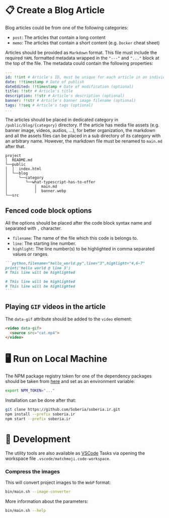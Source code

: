 # 📋 **Create a Blog Article**

Blog articles could be from one of the following categories:

- `post`: The articles that contain a long content
- `memo`: The articles that contain a short content (e.g. `Docker` cheat sheet)

Articles should be provided as `Markdown` format. This file must include the required `YAML` formatted metadata wrapped in the `"---"` and `"..."` block at the top of the file. The metadata could contain the following properties:

```yaml
---
id: !!int # Article's ID, must be unique for each article in an individual category
date: !!timestamp # Date of publish
dateEdited: !!timestamp # Date of modification (optional)
title: !!str # Article's title
description: !!str # Article's description (optional)
banner: !!str # Article's banner image filename (optional)
tags: !!seq # Article's tags (optional)
...
```

The articles should be placed in dedicated category in `/public/blog/{category}` directory.
If the article has media file assets (e.g. banner image, videos, audios, ...), for better organization, the markdown and all the assets files can be placed in a sub directory of its category with an arbitrary name. However, the markdown file must be renamed to `main.md` after that.

```
project
│  README.md
└──public
│  │  index.html
│  └──blog
│     └──category
│        └──what-typescript-has-to-offer
│            │  main.md
│            │  banner.webp
└──src
```

## Fenced code block options

All the options should be placed after the code block syntax name and separated with `,` character.

- `filename`: The name of the file which this code is belongs to.
- `line`: The starting line number.
- `highlight`: The line number(s) to be highlighted in comma separated values or ranges.

````markdown
```python,filename="hello_world.py",line="3",highlight="4,6-7"
print('hello world @ line 3')
# This line will be highlighted

# This line will be highlighted
# This line will be highlighted
```
````

## Playing `GIF` videos in the article

The `data-gif` attribute should be added to the `video` element:

```markdown
<video data-gif>
  <source src="cat.mp4">
</video>
```

# 🖥️ **Run on Local Machine**

The NPM package registry token for one of the dependency packages should be taken from [here](https://github.com/Soberia/matchmoji#-installation) and set as an environment variable:

```bash
export NPM_TOKEN="..."
```

Installation can be done after that:

```bash
git clone https://github.com/Soberia/soberia.ir.git
npm install --prefix soberia.ir
npm start --prefix soberia.ir
```

# 🔨 **Development**

The utility tools are also available as [VSCode](https://github.com/microsoft/vscode) Tasks via opening the workspace file `.vscode/matchmoji.code-workspace`.

### **Compress the images**

This will convert project images to the `WebP` format:

```bash
bin/main.sh --image-converter
```

More information about the parameters:

```bash
bin/main.sh --help
```
